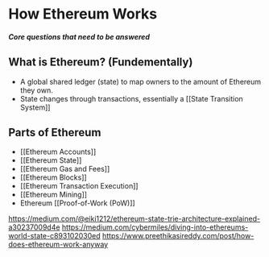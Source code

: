 # How Ethereum Works
##### Core questions that need to be answered

## What is Ethereum? (Fundementally)
- A global shared ledger (state) to map owners to the amount of Ethereum they own.
- State changes through transactions, essentially a [[State Transition System]]

## Parts of Ethereum
- [[Ethereum Accounts]]
- [[Ethereum State]]
- [[Ethereum Gas and Fees]]
- [[Ethereum Blocks]]
- [[Ethereum Transaction Execution]]
- [[Ethereum Mining]]
- Ethereum [[Proof-of-Work (PoW)]]

https://medium.com/@eiki1212/ethereum-state-trie-architecture-explained-a30237009d4e
https://medium.com/cybermiles/diving-into-ethereums-world-state-c893102030ed
https://www.preethikasireddy.com/post/how-does-ethereum-work-anyway